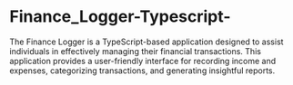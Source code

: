 # Finance_Logger-Typescript-
The Finance Logger is a TypeScript-based application designed to assist individuals in effectively managing their financial transactions. This application provides a user-friendly interface for recording income and expenses, categorizing transactions, and generating insightful reports.
